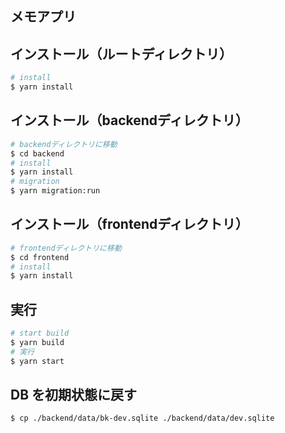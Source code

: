 ## メモアプリ

## インストール（ルートディレクトリ）

```bash
# install
$ yarn install
```

## インストール（backendディレクトリ）

```bash
# backendディレクトリに移動
$ cd backend
# install
$ yarn install
# migration
$ yarn migration:run
```

## インストール（frontendディレクトリ）

```bash
# frontendディレクトリに移動
$ cd frontend
# install
$ yarn install
```

## 実行

```bash
# start build
$ yarn build
# 実行
$ yarn start
```

## DB を初期状態に戻す

```bash
$ cp ./backend/data/bk-dev.sqlite ./backend/data/dev.sqlite
```
